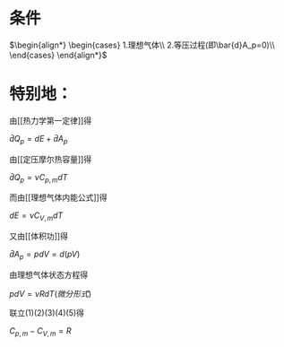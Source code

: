 # 条件
$\begin{align*}
	\begin{cases}
		 1.理想气体\\
		 2.等压过程(即\bar{d}A_p=0)\\
	\end{cases}
\end{align*}$

# 特别地：

由[[热力学第一定律]]得

$\begin{equation}\tag{1}
\bar{d}Q_p=dE+\bar{d}A_p
\end{equation}$

由[[定压摩尔热容量]]得

$\begin{equation}\tag{2}
\bar{d}Q_p=\nu C_{p,m}dT
\end{equation}$

而由[[理想气体内能公式]]得

$\begin{equation}\tag{3}
dE=\nu C_{V,m} d T
\end{equation}$

又由[[体积功]]得

$\begin{equation}\tag{4}
\bar{d}A_p=pdV=d(pV)
\end{equation}$

由理想气体状态方程得

$\begin{equation}\tag{5}
pdV=\nu R dT(微分形式)
\end{equation}$

联立(1)(2)(3)(4)(5)得

$\begin{equation}\tag{迈耶公式}
C_{p,m}-C_{V,m}=R
\end{equation}$
